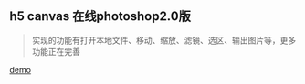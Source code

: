 h5 canvas 在线photoshop2.0版
-
>实现的功能有打开本地文件、移动、缩放、滤镜、选区、输出图片等，更多功能正在完善

[demo](princekin.tjxuechuang.com/projects/photoshop2.0)